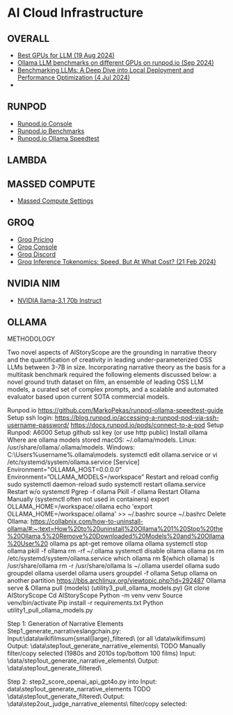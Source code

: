 # AI Cloud Infrastructure

## OVERALL

* [Best GPUs for LLM (19 Aug 2024)](https://medium.com/@kumbhardishant/best-gpus-for-llm-deployment-6a2e8187bfe0)
* [Ollama LLM benchmarks on different GPUs on runpod.io (Sep 2024)](https://www.reddit.com/r/LocalLLaMA/comments/1fe8g8z/ollama_llm_benchmarks_on_different_gpus_on/)
* [Benchmarking LLMs: A Deep Dive into Local Deployment and Performance Optimization (4 Jul 2024)](https://blog.runpod.io/benchmarking-llms-a-deep-dive-into-local-deployment-and-performance-optimization/)
* 

## RUNPOD

* [Runpod.io Console](https://www.runpod.io/console/user/billing)
* [Runpod.io Benchmarks](https://www.reddit.com/r/LocalLLaMA/comments/1fe8g8z/ollama_llm_benchmarks_on_different_gpus_on/)
* [Runpod.io Ollama Speedtest](https://github.com/MarkoPekas/runpod-ollama-speedtest-guide)

## LAMBDA

## MASSED COMPUTE

* [Massed Compute Settings](https://vm.massedcompute.com/settings/ssh-key)
  
## GROQ

* [Groq Pricing](https://groq.com/pricing/)
* [Groq Console](https://console.groq.com/settings/billing)
* [Groq Discord](https://discord.com/channels/1207099205563457597/1207719622040879154)
* [Groq Inference Tokenomics: Speed, But At What Cost? (21 Feb 2024)](https://www.semianalysis.com/p/groq-inference-tokenomics-speed-but)

## NVIDIA NIM

* [NVIDIA llama-3.1 70b Instruct](https://build.nvidia.com/meta/llama-3_1-70b-instruct)

## 

## OLLAMA

METHODOLOGY

Two novel aspects of AIStoryScope are the grounding in narrative theory and the quantification of creativity in leading under-parameterized OSS LLMs between 3-7B in size. Incorporating narrative theory as the basis for a multitask benchmark required the following elements discussed below: a novel ground truth dataset on film, an ensemble of leading OSS LLM models, a curated set of complex prompts, and a scalable and automated evaluator based upon current SOTA commercial models.

Runpod.io https://github.com/MarkoPekas/runpod-ollama-speedtest-guide Setup ssh login: https://blog.runpod.io/accessing-a-runpod-pod-via-ssh-username-password/ https://docs.runpod.io/pods/connect-to-a-pod Setup Runpod: A6000 Setup github ssl key (or use http public) Install ollama Where are ollama models stored macOS: ~/.ollama/models. Linux: /usr/share/ollama/.ollama/models. Windows: C:\Users\%username%.ollama\models. systemctl edit ollama.service or vi /etc/systemd/system/ollama.service [Service] Environment="OLLAMA_HOST=0.0.0.0" Environment=”OLLAMA_MODELS=/workspace” Restart and reload config sudo systemctl daemon-reload sudo systemctl restart ollama.service Restart w/o systemctl Pgrep -f ollama Pkill -f ollama Restart Ollama Manually (systemctl often not used in containers) export OLLAMA_HOME=/workspace/.ollama echo 'export OLLAMA_HOME=/workspace/.ollama' >> ~/.bashrc source ~/.bashrc Delete Ollama: https://collabnix.com/how-to-uninstall-ollama/#:~:text=How%20to%20uninstall%20Ollama%201%20Stop%20the%20Ollama,5%20Remove%20Downloaded%20Models%20and%20Ollama%20User%20 ollama ps apt-get remove ollama ollama systemctl stop ollama pkill -f ollama rm -rf ~/.ollama systemctl disable ollama ollama ps rm /etc/systemd/system/ollama.service which ollama rm $(which ollama) ls /usr/share/ollama rm -r /usr/share/ollama ls ~/.ollama userdel ollama sudo groupdel ollama userdel ollama users groupdel -f ollama Setup ollama on another partition https://bbs.archlinux.org/viewtopic.php?id=292487 Ollama serve & Ollama pull (models) (utility3_pull_ollama_models.py) Git clone AIStoryScope Cd AIStoryScope Python -m venv venv Source venv/bin/activate Pip install -r requirements.txt Python utility1_pull_ollama_models.py

Step 1: Generation of Narrative Elements Step1_generate_narrativeslangchain.py: Input:\data\wikifilmsum{small|large}_filtered\ (or all \data\wikifimsum)
Output: \data\step1out_generate_narrative_elements\ TODO Manually filter/copy selected (1980s and 2010s top/bottom 100 films) Input: \data/step1out_generate_narrative_elements\ Output: \data\step1out_generate_filtered\

Step 2: step2_score_openai_api_gpt4o.py into Input: data\step1out_generate_narrative_elements TODO \data\step1out_generate_filtered\ Output: \data\step2out_judge_narrative_elements\ filter/copy selected: